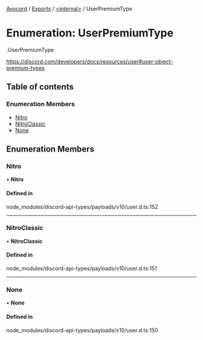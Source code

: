 [Avocord](../README.md) / [Exports](../modules.md) / [<internal\>](../modules/internal_.md) / UserPremiumType

# Enumeration: UserPremiumType

[<internal>](../modules/internal_.md).UserPremiumType

https://discord.com/developers/docs/resources/user#user-object-premium-types

## Table of contents

### Enumeration Members

- [Nitro](internal_.UserPremiumType.md#nitro)
- [NitroClassic](internal_.UserPremiumType.md#nitroclassic)
- [None](internal_.UserPremiumType.md#none)

## Enumeration Members

### Nitro

• **Nitro**

#### Defined in

node_modules/discord-api-types/payloads/v10/user.d.ts:152

___

### NitroClassic

• **NitroClassic**

#### Defined in

node_modules/discord-api-types/payloads/v10/user.d.ts:151

___

### None

• **None**

#### Defined in

node_modules/discord-api-types/payloads/v10/user.d.ts:150
